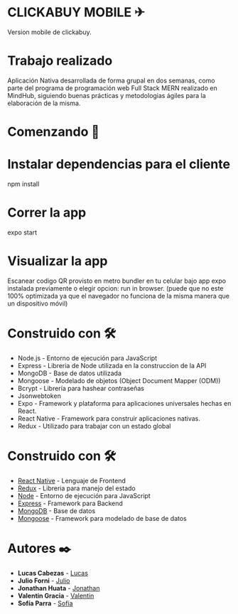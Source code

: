 # CLICKABUY MOBILE ✈
Version mobile de clickabuy.
# Trabajo realizado

Aplicación Nativa desarrollada de forma grupal en dos semanas, como parte del programa de programación web Full Stack MERN realizado en MindHub, siguiendo buenas prácticas y metodologias ágiles para la elaboración de la misma.

# Comenzando  🚀

# Instalar dependencias para el cliente
npm install

# Correr la app
expo start

# Visualizar la app
Escanear codigo QR provisto en metro bundler en tu celular bajo app expo instalada previamente 
o elegir opcion: run in browser. (puede que no este 100% optimizada ya que el navegador no 
funciona de la misma manera que un dispositivo móvil)

# Construido con 🛠️
- Node.js - Entorno de ejecución para JavaScript
- Express - Libreria de Node utilizada en la construccion de la API
- MongoDB - Base de datos utilizada
- Mongoose - Modelado de objetos (Object Document Mapper (ODM))
- Bcrypt - Librería para hashear contraseñas
- Jsonwebtoken
- Expo - Framework y plataforma para aplicaciones universales hechas en React.
- React Native - Framework para construir aplicaciones nativas.
- Redux - Utilizado para trabajar con un estado global
# Construido con 🛠️
* [React Native](https://reactnative.dev/) - Lenguaje de Frontend
* [Redux](https://es.redux.js.org/) - Libreria para manejo del estado
* [Node](https://nodejs.org/es/) - Entorno de ejecución para JavaScript 
* [Express](https://expressjs.com/es/) - Framework para Backend
* [MongoDB](https://www.mongodb.com/) - Base de datos
* [Mongoose](https://mongoosejs.com/) - Framework para modelado de base de datos



# Autores ✒️
* **Lucas Cabezas** - [Lucas](https://github.com/lucasgcabezas)
* **Julio Forni** - [Julio](https://github.com/jforni)
* **Jonathan Huata** - [Jonathan](https://github.com/Jonathan-Huata-Vasquez)
* **Valentin Gracia** - [Valentin](https://github.com/valentingracia)
* **Sofía Parra** - [Sofía](https://github.com/parradiana)
